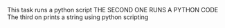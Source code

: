 This task runs a python script
THE SECOND ONE RUNS A PYTHON CODE
The third on prints a string using python scripting

